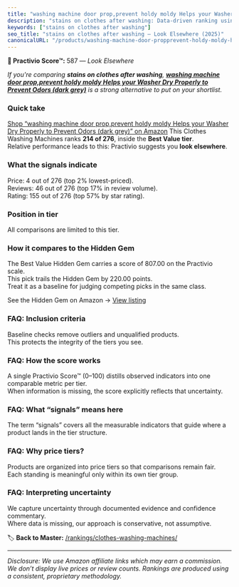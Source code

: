 ```yaml
---
title: "washing machine door prop,prevent holdy moldy Helps your Washer Dry Properly to Prevent Odors (dark grey)"
description: "stains on clothes after washing: Data-driven ranking using the Practivio Score™. Positioned by quality, value, demand, findability, momentum."
keywords: ["stains on clothes after washing"]
seo_title: "stains on clothes after washing — Look Elsewhere (2025)"
canonicalURL: "/products/washing-machine-door-propprevent-holdy-moldy-helps-your-washer-dry-properly-to-prevent-odors-dark-grey-B0BBBD9JVT/"
---
```


**🚫 Practivio Score™:** 587 — _Look Elsewhere_


*If you're comparing **stains on clothes after washing**, **[washing machine door prop,prevent holdy moldy Helps your Washer Dry Properly to Prevent Odors (dark grey)](https://www.amazon.com/dp/B0BBBD9JVT?tag=practivio-20)** is a strong alternative to put on your shortlist.*
### Quick take
[Shop “washing machine door prop,prevent holdy moldy Helps your Washer Dry Properly to Prevent Odors (dark grey)” on Amazon](https://www.amazon.com/dp/B0BBBD9JVT?tag=practivio-20)
This Clothes Washing Machines ranks **214 of 276**, inside the **Best Value tier**.  
Relative performance leads to this: Practivio suggests you **look elsewhere**.

### What the signals indicate
Price: 4 out of 276 (top 2% lowest-priced).  
Reviews: 46 out of 276 (top 17% in review volume).  
Rating: 155 out of 276 (top 57% by star rating).  

### Position in tier
All comparisons are limited to this tier.

### How it compares to the Hidden Gem
The Best Value Hidden Gem carries a score of 807.00 on the Practivio scale.  
This pick trails the Hidden Gem by 220.00 points.  
Treat it as a baseline for judging competing picks in the same class.  

See the Hidden Gem on Amazon → [View listing](https://www.amazon.com/dp/B01N68XF0O?tag=practivio-20)

### FAQ: Inclusion criteria
Baseline checks remove outliers and unqualified products.  
This protects the integrity of the tiers you see.

### FAQ: How the score works
A single Practivio Score™ (0–100) distills observed indicators into one comparable metric per tier.  
When information is missing, the score explicitly reflects that uncertainty.

### FAQ: What “signals” means here
The term “signals” covers all the measurable indicators that guide where a product lands in the tier structure.

### FAQ: Why price tiers?
Products are organized into price tiers so that comparisons remain fair.  
Each standing is meaningful only within its own tier group.

### FAQ: Interpreting uncertainty
We capture uncertainty through documented evidence and confidence commentary.  
Where data is missing, our approach is conservative, not assumptive.


🏷️ **Back to Master:** [/rankings/clothes-washing-machines/](/rankings/clothes-washing-machines/)

---
_Disclosure: We use Amazon affiliate links which may earn a commission. We don’t display live prices or review counts. Rankings are produced using a consistent, proprietary methodology._
